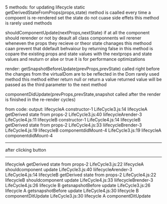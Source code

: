 5 methods:
for updating lifecycle
static getDerivedStateFromProps(props,state)
method is caalled every time a compoent is re-rendered
set the state 
do not cuase side effets 
this method is rarely used methods

shouldComponentUpdate(nextProps,nextState)
if at all the component should rerender or not by deault all class componnents wil rerener wheneven the props they recieve or theor state chanages this methood caan prevent that ddefault behvaiour by returning false
in this method is copare the existing props and state values with the nextprops and state values and reuturn or alse or true 
it is for performance optimizations

render:
getSnapshotBeforeUpdate(prevProps,prevState)
called right before the changes from the virtualDom are to be reflected in the Dom
rarely used method
 this method either return null or return a value returned value will be passed as the third parameter to the next method

 componentDidUpdate(prevProps,prevState,snapshot
 called after the render is finished in the re-render cycles)

 from code:
 output:
 lifecycleA constructor-1
LifeCycle3.js:14 lifecycleA getDerived state from props-2
LifeCycle3.js:40 liifecycleArender-3
LifeCycle4.js:11 lifecycleB constructor-1
LifeCycle4.js:14 lifecycleB getDerived state from props-2
LifeCycle4.js:33 liifecycleBrender-3
LifeCycle4.js:19 lifecycleB componentdidMount-4
LifeCycle3.js:19 lifecycleA componentdidMount-4
_________________________

after clicking button
_________________________
lifecycleA getDerived state from props-2
LifeCycle3.js:22 lifecycleA shouldcomponent update
LifeCycle3.js:40 liifecycleArender-3
LifeCycle4.js:14 lifecycleB getDerived state from props-2
LifeCycle4.js:22 lifecycleB shouldcomponent update
LifeCycle4.js:33 liifecycleBrender-3
LifeCycle4.js:26 lifecycle B  getsnapshotBefore update
LifeCycle3.js:26 lifecycle A  getsnapshotBefore update
LifeCycle4.js:30 lifecycle B componentDitUpdate
LifeCycle3.js:30 lifecycle A componentDitUpdate
